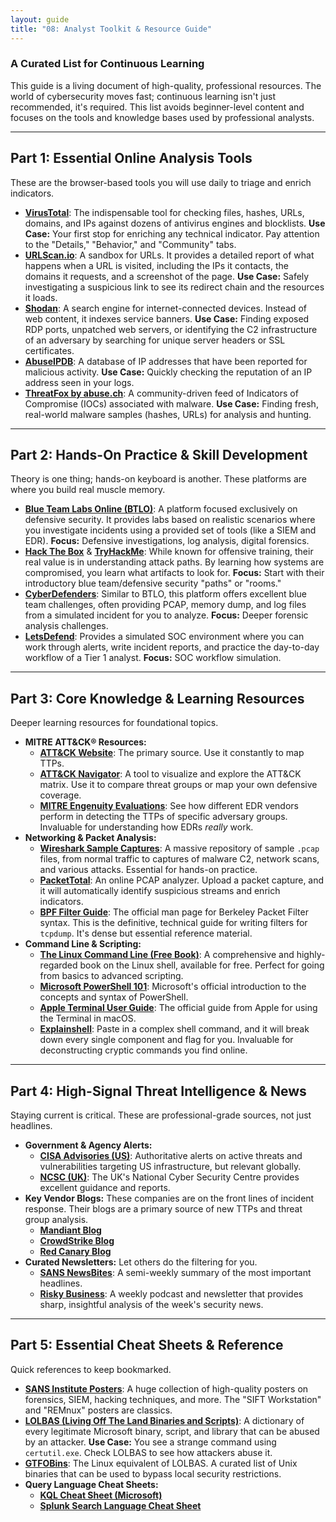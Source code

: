 ```yaml
---
layout: guide
title: "08: Analyst Toolkit & Resource Guide"
---
```


### A Curated List for Continuous Learning

This guide is a living document of high-quality, professional resources. The world of cybersecurity moves fast; continuous learning isn't just recommended, it's required. This list avoids beginner-level content and focuses on the tools and knowledge bases used by professional analysts.

---

## Part 1: Essential Online Analysis Tools

These are the browser-based tools you will use daily to triage and enrich indicators.

- **[VirusTotal](https://www.virustotal.com/)**: The indispensable tool for checking files, hashes, URLs, domains, and IPs against dozens of antivirus engines and blocklists. **Use Case:** Your first stop for enriching any technical indicator. Pay attention to the "Details," "Behavior," and "Community" tabs.
- **[URLScan.io](https://urlscan.io/)**: A sandbox for URLs. It provides a detailed report of what happens when a URL is visited, including the IPs it contacts, the domains it requests, and a screenshot of the page. **Use Case:** Safely investigating a suspicious link to see its redirect chain and the resources it loads.
- **[Shodan](https://www.shodan.io/)**: A search engine for internet-connected devices. Instead of web content, it indexes service banners. **Use Case:** Finding exposed RDP ports, unpatched web servers, or identifying the C2 infrastructure of an adversary by searching for unique server headers or SSL certificates.
- **[AbuseIPDB](https://www.abuseipdb.com/)**: A database of IP addresses that have been reported for malicious activity. **Use Case:** Quickly checking the reputation of an IP address seen in your logs.
- **[ThreatFox by abuse.ch](https://threatfox.abuse.ch/browse/)**: A community-driven feed of Indicators of Compromise (IOCs) associated with malware. **Use Case:** Finding fresh, real-world malware samples (hashes, URLs) for analysis and hunting.

---

## Part 2: Hands-On Practice & Skill Development

Theory is one thing; hands-on keyboard is another. These platforms are where you build real muscle memory.

- **[Blue Team Labs Online (BTLO)](https://blueteamlabs.online/)**: A platform focused exclusively on defensive security. It provides labs based on realistic scenarios where you investigate incidents using a provided set of tools (like a SIEM and EDR). **Focus:** Defensive investigations, log analysis, digital forensics.
- **[Hack The Box](https://www.hackthebox.com/)** & **[TryHackMe](https://tryhackme.com/)**: While known for offensive training, their real value is in understanding attack paths. By learning how systems are compromised, you learn what artifacts to look for. **Focus:** Start with their introductory blue team/defensive security "paths" or "rooms."
- **[CyberDefenders](https://cyberdefenders.org/)**: Similar to BTLO, this platform offers excellent blue team challenges, often providing PCAP, memory dump, and log files from a simulated incident for you to analyze. **Focus:** Deeper forensic analysis challenges.
- **[LetsDefend](https://letsdefend.io/)**: Provides a simulated SOC environment where you can work through alerts, write incident reports, and practice the day-to-day workflow of a Tier 1 analyst. **Focus:** SOC workflow simulation.

---

## Part 3: Core Knowledge & Learning Resources

Deeper learning resources for foundational topics.

- **MITRE ATT&CK® Resources:**
  - **[ATT&CK Website](https://attack.mitre.org/)**: The primary source. Use it constantly to map TTPs.
  - **[ATT&CK Navigator](https://mitre-attack.github.io/attack-navigator/)**: A tool to visualize and explore the ATT&CK matrix. Use it to compare threat groups or map your own defensive coverage.
  - **[MITRE Engenuity Evaluations](https://attackevals.mitre-engenuity.org/)**: See how different EDR vendors perform in detecting the TTPs of specific adversary groups. Invaluable for understanding how EDRs _really_ work.
- **Networking & Packet Analysis:**
  - **[Wireshark Sample Captures](https://wiki.wireshark.org/SampleCaptures)**: A massive repository of sample `.pcap` files, from normal traffic to captures of malware C2, network scans, and various attacks. Essential for hands-on practice.
  - **[PacketTotal](https://packettotal.com/)**: An online PCAP analyzer. Upload a packet capture, and it will automatically identify suspicious streams and enrich indicators.
  - **[BPF Filter Guide](https://www.tcpdump.org/manpages/pcap-filter.7.html)**: The official man page for Berkeley Packet Filter syntax. This is the definitive, technical guide for writing filters for `tcpdump`. It's dense but essential reference material.
- **Command Line & Scripting:**
  - **[The Linux Command Line (Free Book)](https://linuxcommand.org/tlcl.php)**: A comprehensive and highly-regarded book on the Linux shell, available for free. Perfect for going from basics to advanced scripting.
  - **[Microsoft PowerShell 101](https://learn.microsoft.com/en-us/powershell/scripting/learn/ps101/00-introduction?view=powershell-7.4)**: Microsoft's official introduction to the concepts and syntax of PowerShell.
  - **[Apple Terminal User Guide](https://support.apple.com/guide/terminal/welcome/mac)**: The official guide from Apple for using the Terminal in macOS.
  - **[Explainshell](https://explainshell.com/)**: Paste in a complex shell command, and it will break down every single component and flag for you. Invaluable for deconstructing cryptic commands you find online.

---

## Part 4: High-Signal Threat Intelligence & News

Staying current is critical. These are professional-grade sources, not just headlines.

- **Government & Agency Alerts:**
  - **[CISA Advisories (US)](https://www.cisa.gov/news-events/cybersecurity-advisories)**: Authoritative alerts on active threats and vulnerabilities targeting US infrastructure, but relevant globally.
  - **[NCSC (UK)](https://www.ncsc.gov.uk/)**: The UK's National Cyber Security Centre provides excellent guidance and reports.
- **Key Vendor Blogs:** These companies are on the front lines of incident response. Their blogs are a primary source of new TTPs and threat group analysis.
  - **[Mandiant Blog](https://www.mandiant.com/resources/blog)**
  - **[CrowdStrike Blog](https://www.crowdstrike.com/blog/)**
  - **[Red Canary Blog](https://redcanary.com/blog/)**
- **Curated Newsletters:** Let others do the filtering for you.
  - **[SANS NewsBites](https://www.sans.org/newsletters/newsbites/)**: A semi-weekly summary of the most important headlines.
  - **[Risky Business](https://risky.biz/)**: A weekly podcast and newsletter that provides sharp, insightful analysis of the week's security news.

---

## Part 5: Essential Cheat Sheets & Reference

Quick references to keep bookmarked.

- **[SANS Institute Posters](https://www.sans.org/posters/)**: A huge collection of high-quality posters on forensics, SIEM, hacking techniques, and more. The "SIFT Workstation" and "REMnux" posters are classics.
- **[LOLBAS (Living Off The Land Binaries and Scripts)](https://lolbas-project.github.io/)**: A dictionary of every legitimate Microsoft binary, script, and library that can be abused by an attacker. **Use Case:** You see a strange command using `certutil.exe`. Check LOLBAS to see how attackers abuse it.
- **[GTFOBins](https://gtfobins.github.io/)**: The Linux equivalent of LOLBAS. A curated list of Unix binaries that can be used to bypass local security restrictions.
- **Query Language Cheat Sheets:**
  - **[KQL Cheat Sheet (Microsoft)](https://learn.microsoft.com/en-us/azure/data-explorer/kql-quick-reference)**
  - **[Splunk Search Language Cheat Sheet](https://www.splunk.com/pdfs/solution-guides/splunk-quick-reference-guide.pdf)**
